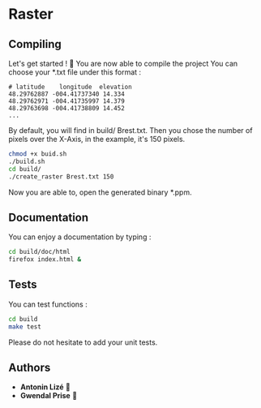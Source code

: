 # Raster

## Compiling

Let's get started ! :page_facing_up:
You are now able to compile the project
You can choose your *.txt file under this format :

```
# latitude    longitude  elevation
48.29762887 -004.41737340 14.334
48.29762971 -004.41735997 14.379
48.29763698 -004.41738809 14.452
...
```

By default, you will find in build/ Brest.txt. Then you chose the number of pixels over the X-Axis, in the example, it's 150 pixels. 

```bash
chmod +x buid.sh
./build.sh
cd build/
./create_raster Brest.txt 150
```

Now you are able to, open the generated binary *.ppm.

## Documentation

You can enjoy a documentation by typing :

```bash
cd build/doc/html
firefox index.html &
```

## Tests

You can test functions :

```bash
cd build
make test
```
Please do not hesitate to add your unit tests.

## Authors

* **Antonin Lizé** :tennis:
* **Gwendal Prise** :ocean:
